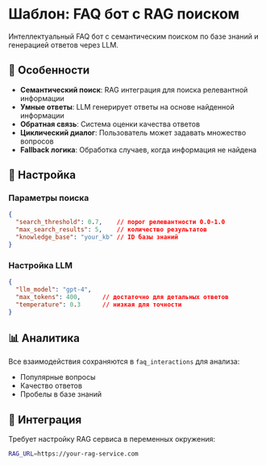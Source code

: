 # Шаблон: FAQ бот с RAG поиском

Интеллектуальный FAQ бот с семантическим поиском по базе знаний и генерацией ответов через LLM.

## 🎯 Особенности

- **Семантический поиск**: RAG интеграция для поиска релевантной информации
- **Умные ответы**: LLM генерирует ответы на основе найденной информации  
- **Обратная связь**: Система оценки качества ответов
- **Циклический диалог**: Пользователь может задавать множество вопросов
- **Fallback логика**: Обработка случаев, когда информация не найдена

## 🔧 Настройка

### Параметры поиска
```json
{
  "search_threshold": 0.7,    // порог релевантности 0.0-1.0
  "max_search_results": 5,    // количество результатов
  "knowledge_base": "your_kb" // ID базы знаний
}
```

### Настройка LLM
```json
{
  "llm_model": "gpt-4",
  "max_tokens": 400,      // достаточно для детальных ответов
  "temperature": 0.3      // низкая для точности
}
```

## 📊 Аналитика

Все взаимодействия сохраняются в `faq_interactions` для анализа:
- Популярные вопросы
- Качество ответов  
- Пробелы в базе знаний

## 🔗 Интеграция

Требует настройку RAG сервиса в переменных окружения:
```bash
RAG_URL=https://your-rag-service.com
``` 